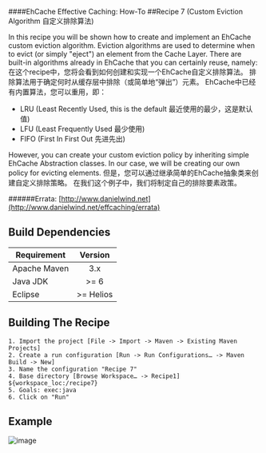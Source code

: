 ####EhCache Effective Caching: How-To
##Recipe 7 (Custom Eviction Algorithm 自定义排除算法)

In this recipe you will be shown how to create and implement an EhCache custom eviction algorithm. Eviction algorithms are used to determine when to evict (or simply "eject") an element from the Cache Layer. There are built-in algorithms already in EhCache that you can certainly reuse, namely:
在这个recipe中，您将会看到如何创建和实现一个EhCache自定义排除算法。
排除算法用于确定何时从缓存层中排除（或简单地“弹出”）元素。
EhCache中已经有内置算法，您可以重用，即：

- LRU (Least Recently Used, this is the default 最近使用的最少，这是默认值)
- LFU (Least Frequently Used 最少使用)
- FIFO (First In First Out 先进先出)

However, you can create your custom eviction policy by inheriting simple EhCache Abstraction classes. In our case, we will be creating our own policy for evicting elements.
但是，您可以通过继承简单的EhCache抽象类来创建自定义排除策略。
在我们这个例子中，我们将制定自己的排除要素政策。

######Errata: [http://www.danielwind.net](http://www.danielwind.net/effcaching/errata)


Build Dependencies
-------

| Requirement      |  Version   |
|------------------|:----------:|
|  Apache Maven    |    3.x     |
|  Java JDK        |    >= 6    |
|  Eclipse         | >= Helios  |


Building The Recipe
-------
```
1. Import the project [File -> Import -> Maven -> Existing Maven Projects]
2. Create a run configuration [Run -> Run Configurations… -> Maven Build -> New]
3. Name the configuration "Recipe 7"
4. Base directory [Browse Workspace… -> Recipe1] ${workspace_loc:/recipe7}
5. Goals: exec:java
6. Click on "Run" 
```

Example
-------
![image](https://raw.github.com/danielwind/resources/master/images/recipe7_eclipse.png) 